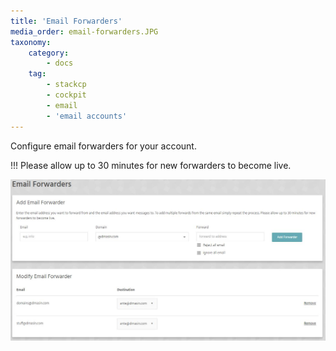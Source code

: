 ```yaml
---
title: 'Email Forwarders'
media_order: email-forwarders.JPG
taxonomy:
    category:
        - docs
    tag:
        - stackcp
        - cockpit
        - email
        - 'email accounts'
---
```


Configure email forwarders for your account.

!!! Please allow up to 30 minutes for new forwarders to become live.

![](email-forwarders.JPG)